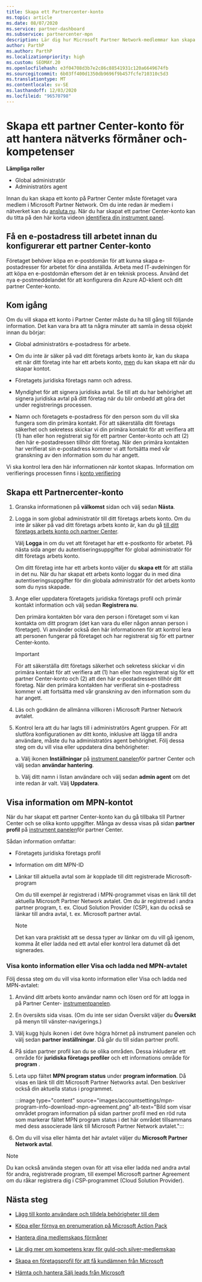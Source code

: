 ```yaml
---
title: Skapa ett Partnercenter-konto
ms.topic: article
ms.date: 08/07/2020
ms.service: partner-dashboard
ms.subservice: partnercenter-mpn
description: Lär dig hur Microsoft Partner Network-medlemmar kan skapa ett partner Center-konto för att hantera sina nätverks förmåner och-kompetenser.
author: ParthP
ms.author: ParthP
ms.localizationpriority: high
ms.custom: SEOMAY.20
ms.openlocfilehash: e3f04708d3b7e2c86c88541931c120a6649674fb
ms.sourcegitcommit: 6b03ff400d1350db9696f9b457fcfe710310c5d3
ms.translationtype: MT
ms.contentlocale: sv-SE
ms.lasthandoff: 12/03/2020
ms.locfileid: "96570798"
---
```

# <a name="create-a-partner-center-account-to-manage-network-benefits-and-competencies"></a>Skapa ett partner Center-konto för att hantera nätverks förmåner och-kompetenser

**Lämpliga roller**

- Global administratör
- Administratörs agent

Innan du kan skapa ett konto på Partner Center måste företaget vara medlem i Microsoft Partner Network. Om du inte redan är medlem i nätverket kan du [ansluta nu](https://partner.microsoft.com/commercial#). När du har skapat ett partner Center-konto kan du titta på den här korta videon [identifiera din instrument panel](https://vimeo.com/290338211).

## <a name="get-a-work-email-address-before-setting-up-a-partner-center-account"></a>Få en e-postadress till arbetet innan du konfigurerar ett partner Center-konto

Företaget behöver köpa en e-postdomän för att kunna skapa e-postadresser för arbetet för dina anställda. Arbeta med IT-avdelningen för att köpa en e-postdomän eftersom det är en teknisk process. Använd det nya e-postmeddelandet för att konfigurera din Azure AD-klient och ditt partner Center-konto.

## <a name="get-started"></a>Kom igång

Om du vill skapa ett konto i Partner Center måste du ha till gång till följande information. Det kan vara bra att ta några minuter att samla in dessa objekt innan du börjar:

- Global administratörs e-postadress för arbete.

- Om du inte är säker på vad ditt företags arbets konto är, kan du skapa ett när ditt företag inte har ett arbets konto, [men](azure-active-directory-tenants-and-partner-center.md) du kan skapa ett när du skapar kontot. 

- Företagets juridiska företags namn och adress.  

- Myndighet för att signera juridiska avtal. Se till att du har behörighet att signera juridiska avtal på ditt företag när du blir ombedd att göra det under registrerings processen.

- Namn och företagets e-postadress för den person som du vill ska fungera som din primära kontakt. För att säkerställa ditt företags säkerhet och sekretess skickar vi din primära kontakt för att verifiera att (1) han eller hon registrerat sig för ett partner Center-konto och att (2) den här e-postadressen tillhör ditt företag. När den primära kontakten har verifierat sin e-postadress kommer vi att fortsätta med vår granskning av den information som du har angett.

Vi ska kontrol lera den här informationen när kontot skapas. Information om verifierings processen finns i [konto verifiering](verification-responses.md)
 
## <a name="create-a-partner-center-account"></a>Skapa ett Partnercenter-konto

1.  Granska informationen på **välkomst** sidan och välj sedan **Nästa**.

2.  Logga in som global administratör till ditt företags arbets konto. Om du inte är säker på vad ditt företags arbets konto är, kan du gå [till ditt företags arbets konto och partner Center](azure-active-directory-tenants-and-partner-center.md).

    Välj **Logga** in om du vet att företaget har ett e-postkonto för arbetet. På nästa sida anger du autentiseringsuppgifter för global administratör för ditt företags arbets konto. 

    Om ditt företag inte har ett arbets konto väljer du **skapa ett** för att ställa in det nu. När du har skapat ett arbets konto loggar du in med dina autentiseringsuppgifter för din globala administratör för det arbets konto som du nyss skapade.

3.  Ange eller uppdatera företagets juridiska företags profil och primär kontakt information och välj sedan **Registrera nu**. 

    Den primära kontakten bör vara den person i företaget som vi kan kontakta om ditt program (det kan vara du eller någon annan person i företaget). Vi använder också den här informationen för att kontrol lera att personen fungerar på företaget och har registrerat sig för ett partner Center-konto.

    > [!IMPORTANT]  
    > För att säkerställa ditt företags säkerhet och sekretess skickar vi din primära kontakt för att verifiera att (1) han eller hon registrerat sig för ett partner Center-konto och (2) att den här e-postadressen tillhör ditt företag. När den primära kontakten har verifierat sin e-postadress kommer vi att fortsätta med vår granskning av den information som du har angett.

4.  Läs och godkänn de allmänna villkoren i Microsoft Partner Network avtalet. 

5.  Kontrol lera att du har lagts till i administratörs Agent gruppen. För att slutföra konfigurationen av ditt konto, inklusive att lägga till andra användare, måste du ha administratörs agent behörighet. Följ dessa steg om du vill visa eller uppdatera dina behörigheter:

    a. Välj ikonen **Inställningar** på [instrument panelen](https://partner.microsoft.com/dashboard/home**)för partner Center och välj sedan **användar hantering**.  

    b. Välj ditt namn i listan användare och välj sedan **admin agent** om det inte redan är valt. Välj **Uppdatera**.  

## <a name="view-mpn-account-details"></a>Visa information om MPN-kontot

När du har skapat ett partner Center-konto kan du gå tillbaka till Partner Center och se olika konto uppgifter. Många av dessa visas på sidan **partner profil** på [instrument panelen](https://partner.microsoft.com/dashboard)för partner Center.

Sådan information omfattar:

- Företagets juridiska företags profil

- Information om ditt MPN-ID

- Länkar till aktuella avtal som är kopplade till ditt registrerade Microsoft-program

  Om du till exempel är registrerad i MPN-programmet visas en länk till det aktuella Microsoft Partner Network avtalet. Om du är registrerad i andra partner program, t. ex. Cloud Solution Provider (CSP), kan du också se länkar till andra avtal, t. ex. Microsoft partner avtal. 

  > [!NOTE]
  > Det kan vara praktiskt att se dessa typer av länkar om du vill gå igenom, komma åt eller ladda ned ett avtal eller kontrol lera datumet då det signerades.

### <a name="how-to-view-account-details-or-view-and-download-the-mpn-agreement"></a>Visa konto information eller Visa och ladda ned MPN-avtalet

Följ dessa steg om du vill visa konto information eller Visa och ladda ned MPN-avtalet:

1. Använd ditt arbets konto användar namn och lösen ord för att logga in på Partner Center- [instrumentpanelen](https://partner.microsoft.com/dashboard).

2. En översikts sida visas. (Om du inte ser sidan Översikt väljer du **Översikt** på menyn till vänster-navigerings.)

3. Välj kugg hjuls ikonen i det övre högra hörnet på instrument panelen och välj sedan **partner inställningar**. Då går du till sidan partner profil.

4. På sidan partner profil kan du se olika områden. Dessa inkluderar ett område för **juridiska företags profiler** och ett informations område för **program** .

5. Leta upp fältet **MPN program status** under **program information**. Då visas en länk till ditt Microsoft Partner Networks avtal. Den beskriver också din aktuella status i programmet.


   :::image type="content" source="images/accountsettings/mpn-program-info-download-mpn-agreement.png" alt-text="Bild som visar området program information på sidan partner profil med en röd ruta som markerar fältet MPN program status i det här området tillsammans med dess associerade länk till Microsoft Partner Network avtalet.":::

6. Om du vill visa eller hämta det här avtalet väljer du **Microsoft Partner Network avtal**.  

> [!NOTE]
> Du kan också använda stegen ovan för att visa eller ladda ned andra avtal för andra, registrerade program, till exempel Microsoft partner Agreement om du råkar registrera dig i CSP-programmet (Cloud Solution Provider).

## <a name="next-steps"></a>Nästa steg

-   [Lägg till konto användare och tilldela behörigheter till dem](create-user-accounts-and-set-permissions.md)

-   [Köpa eller förnya en prenumeration på Microsoft Action Pack](mpn-get-action-pack.md)

-   [Hantera dina medlemskaps förmåner](manage-your-partner-network-benefits.md)

-   [Lär dig mer om kompetens krav för guld-och silver-medlemskap](https://partner.microsoft.com/membership/competencies)

-   [Skapa en företagsprofil för att få kundämnen från Microsoft](create-a-marketing-profile.md)

-   [Hämta och hantera Sälj leads från Microsoft](manage-leads.md)
